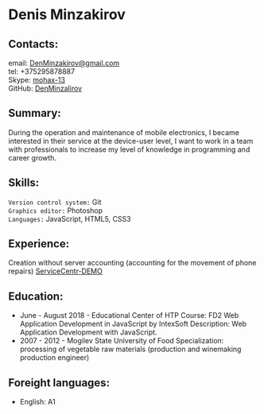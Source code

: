 
# Denis Minzakirov

## Contacts:
email: [DenMinzakirov@gmail.com](DenMinzakirov@gmail.com)  
tel: +375295878887  
Skype: [mohax-13](skype:mohax-13?chat)  
GitHub: [DenMinzalirov](https://github.com/DenMinzalirov)  
## Summary:
During the operation and maintenance of mobile electronics, I became interested in their service at the device-user level, I want to work in a team with professionals to increase my level of knowledge in programming and career growth.
## Skills:
`Version control system:` Git  
`Graphics editor:` Photoshop  
`Languages:` JavaScript, HTML5, CSS3  
## Experience:
Creation without server accounting (accounting for the movement of phone repairs) [ServiceCentr-DEMO](https://github.com/MOHAX-13/ServiceCentr)
## Education:
* June - August 2018 - Educational Center of HTP Course: FD2 Web Application Development in JavaScript by IntexSoft Description: Web Application Development with JavaScript. 
* 2007 - 2012 - Mogilev State University of Food Specialization: processing of vegetable raw materials (production and winemaking production engineer)
## Foreight languages:
* English: A1
